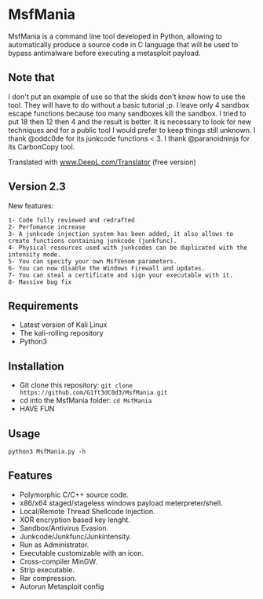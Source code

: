 # MsfMania
MsfMania is a command line tool developed in Python, allowing to automatically produce a source code in C language that will be used to bypass antimalware before executing a metasploit payload.

## Note that
I don't put an example of use so that the skids don't know how to use the tool. They will have to do without a basic tutorial ;p.
I leave only 4 sandbox escape functions because too many sandboxes kill the sandbox. I tried to put 18 then 12 then 4 and the result is better. It is necessary to look for new techniques and for a public tool I would prefer to keep things still unknown.
I thank @oddc0de for its junkcode functions < 3.
I thank @paranoidninja for its CarbonCopy tool.

Translated with www.DeepL.com/Translator (free version)

## Version 2.3
New features:
```
1- Code fully reviewed and redrafted
2- Perfomance increase
3- A junkcode injection system has been added, it also allows to create functions containing junkcode (junkfunc).
4- Physical resources used with junkcodes can be duplicated with the intensity mode.
5- You can specify your own MsfVenom parameters.
6- You can now disable the Windows Firewall and updates.
7- You can steal a certificate and sign your executable with it.
8- Massive bug fix
```

## Requirements
- Latest version of Kali Linux
- The kali-rolling repository
- Python3

## Installation
- Git clone this repository: ```git clone https://github.com/G1ft3dC0d3/MsfMania.git```
- cd into the MsfMania folder: ```cd MsfMania```
- HAVE FUN

## Usage
```
python3 MsfMania.py -h
```

## Features
- Polymorphic C/C++ source code.
- x86/x64 staged/stageless windows payload meterpreter/shell.
- Local/Remote Thread Shellcode Injection.
- XOR encryption based key lenght.
- Sandbox/Antivirus Evasion.
- Junkcode/Junkfunc/Junkintensity.
- Run as Administrator.
- Executable customizable with an icon.
- Cross-compiler MinGW.
- Strip executable.
- Rar compression.
- Autorun Metasploit config
